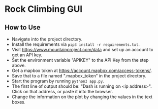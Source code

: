 # Rock Climbing GUI

## How to Use
- Navigate into the project directory.
- Install the requirements via `pip3 install -r requirements.txt`.
- Visit https://www.mountainproject.com/data and set up an account to get an API key. 
- Set the environment variable  "APIKEY" to the API Key from the step above. 
- Get a mapbox token at https://account.mapbox.com/access-tokens/.  
- Save that to a file named ".mapbox_token" in the project directory.
- Start the program by running `python3 app.py`.
- The first line of output should be: "Dash is running on \<ip address\>".  Click on that address, or paste it into the browser.
- Change the information on the plot by changing the values in the text boxes. 